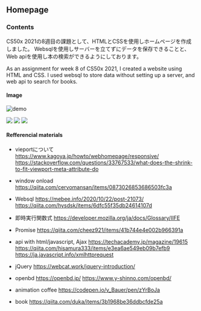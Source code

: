 ## Homepage

### Contents
CS50x 2021の8週目の課題として、HTMLとCSSを使用しホームページを作成しました。
Websqlを使用しサーバーを立てずにデータを保存できることと、Web apiを使用し本の検索ができるようにしております。

As an assignment for week 8 of CS50x 2021, I created a website using HTML and CSS.
I used websql to store data without setting up a server, and web api to search for books.

#### Image

![demo](https://github.com/mikuCS50/Homepage/wiki/miku0129/Homepage.wiki/images/toReadBooksTest.gif)

![](https://i.ibb.co/Ykb5SPh/2021-08-30-190957.jpg)
![](https://i.ibb.co/1mVXRPW/2021-08-30-191031.jpg)
![](https://i.ibb.co/GxQk9Dw/2021-08-30-191053.jpg)

#### Refferencial materials

- vieportについて
https://www.kagoya.jp/howto/webhomepage/responsive/<br>
https://stackoverflow.com/questions/33767533/what-does-the-shrink-to-fit-viewport-meta-attribute-do

- window onload 
https://qiita.com/cervomansan/items/0873026853686503fc3a

- Websql 
https://mebee.info/2020/10/22/post-21073/
https://qiita.com/hysdsk/items/6dfc55f35db24614107d

- 即時実行関数式
https://developer.mozilla.org/ja/docs/Glossary/IIFE

- Promise
https://qiita.com/cheez921/items/41b744e4e002b966391a

- api with html/javascript, Ajax 
https://techacademy.jp/magazine/19615
https://qiita.com/hisamura333/items/e3ea6ae549eb09b7efb9
https://ja.javascript.info/xmlhttprequest

- jQuery
https://webcat.work/jquery-introduction/

- openbd
https://openbd.jp/
https://www.y-shinno.com/openbd/

- animation coffee
https://codepen.io/v_Bauer/pen/zYrBoJa

- book
https://qiita.com/duka/items/3b1968be36ddbcfde25a


